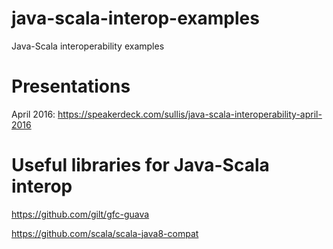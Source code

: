 # java-scala-interop-examples

Java-Scala interoperability examples

# Presentations

April 2016:  https://speakerdeck.com/sullis/java-scala-interoperability-april-2016

# Useful libraries for Java-Scala interop

https://github.com/gilt/gfc-guava

https://github.com/scala/scala-java8-compat


